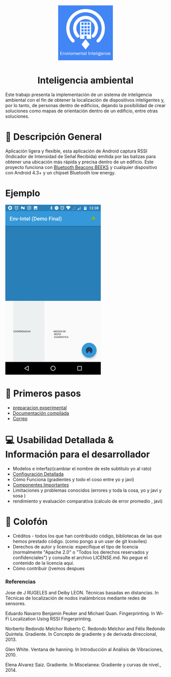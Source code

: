 
<H1 align = "center">
 <img src="https://github.com/EiderDiaz/Inteligencia-Ambiental/blob/master/img/Logo_InteligenciaAmbiental.png" width=172 height=172>
</H1>
<H1 align = "center">
   Inteligencia ambiental
</H1>

Este trabajo presenta la implementación de un sistema de inteligencia ambiental con el fin de obtener la localización de dispositivos inteligentes y, por lo tanto, de personas dentro de edificios, dejando la posibilidad de crear soluciones como mapas de orientación dentro de un edificio, entre otras soluciones. 

# :eyes: Descripción General
Aplicación ligera y flexible, esta aplicación de Android captura RSSI (Indicador de Intensidad de Señal Recibida) emitida por las balizas para obtener una ubicación más rápida y precisa dentro de un edificio.
Este proyecto funciona con [Bluetooth Beacons BEEKS](https://github.com/EiderDiaz/Inteligencia-Ambiental/blob/master/Specs-iBEEK1.6.pdf)  y cualquier dispositivo con Android 4.3+ y un chipset Bluetooth low energy.

# Ejemplo

<img src="https://github.com/EiderDiaz/Inteligencia-Ambiental/blob/master/img/Uso_aplicacion.gif">

# :runner: Primeros pasos
- [preparacion experimental](https://github.com/EiderDiaz/Inteligencia-Ambiental/blob/master/Preparaci%C3%B3n%20experimental.md)
- [Documentación compilada](https://drive.google.com/open?id=0B_SXGEKN91UQOUJ1MzVOWWNlZHM)
-  <a href="mailto:eiderdiazm95@gmail.com"> Correo </a>



# :computer: Usabilidad Detallada & Información para el desarrollador
- Modelos e interfaz(cambiar el nombre de este subtitulo yo al rato)
- [Configuración Detallada](https://github.com/EiderDiaz/Inteligencia-Ambiental/blob/master/Configuraci%C3%B3nDetallada.md)
- Cómo Funciona (gradientes y todo el coso entre yo y javi)
- [Componentes Importantes](https://github.com/EiderDiaz/Inteligencia-Ambiental/blob/master/ComponentesImportantes.md)
- Limitaciones y problemas conocidos (errores y toda la cosa, yo y javi y sosa )
- rendimiento y evaluación comparativa  (calculo de error promedio , javi)

# :closed_book: Colofón
- Créditos - todos los que han contribuido código, bibliotecas de las que hemos prestado código. (como pongo a un user de git kvaviles)
- Derechos de autor y licencia: especifique el tipo de licencia (normalmente "Apache 2.0" o "Todos los derechos reservados y confidenciales") y consulte el archivo LICENSE.md. No pegue el contenido de la licencia aquí.
- Cómo contribuir ()vemos despues
### Referencias
Jose de J RUGELES and Deiby LEON. Técnicas basadas en distancias. In Técnicas de
localización de nodos inalámbricos mediante redes de sensores.

 Eduardo Navarro Benjamin Peuker and Michael Quan. Fingerprinting. In Wi-Fi Localization Using RSSI Fingerprinting.

 Norberto Redondo Melchor Roberto C. Redondo Melchor and Félix Redondo Quintela.
Gradiente. In Concepto de gradiente y de derivada direccional, 2013.

 Glen White. Ventana de hanning. In Introducción al Análisis de Vibraciones, 2010.
 
 Elena Alvarez Saiz. Gradiente. In  ́Miscelanea: Gradiente y curvas de nivel., 2014.
